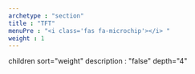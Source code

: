 ```yaml
---
archetype : "section"
title : "TFT"
menuPre : "<i class='fas fa-microchip'></i> "
weight : 1
---
```

children sort="weight" description : "false" depth="4"

